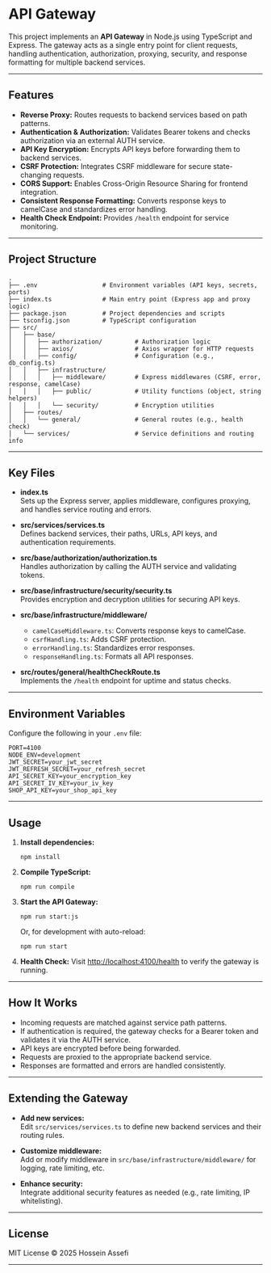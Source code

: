 # API Gateway

This project implements an **API Gateway** in Node.js using TypeScript and Express. The gateway acts as a single entry point for client requests, handling authentication, authorization, proxying, security, and response formatting for multiple backend services.

---

## Features

- **Reverse Proxy:** Routes requests to backend services based on path patterns.
- **Authentication & Authorization:** Validates Bearer tokens and checks authorization via an external AUTH service.
- **API Key Encryption:** Encrypts API keys before forwarding them to backend services.
- **CSRF Protection:** Integrates CSRF middleware for secure state-changing requests.
- **CORS Support:** Enables Cross-Origin Resource Sharing for frontend integration.
- **Consistent Response Formatting:** Converts response keys to camelCase and standardizes error handling.
- **Health Check Endpoint:** Provides `/health` endpoint for service monitoring.

---

## Project Structure

```
.
├── .env                  # Environment variables (API keys, secrets, ports)
├── index.ts              # Main entry point (Express app and proxy logic)
├── package.json          # Project dependencies and scripts
├── tsconfig.json         # TypeScript configuration
├── src/
│   ├── base/
│   │   ├── authorization/         # Authorization logic
│   │   ├── axios/                 # Axios wrapper for HTTP requests
│   │   ├── config/                # Configuration (e.g., db_config.ts)
│   │   ├── infrastructure/
│   │   │   ├── middleware/        # Express middlewares (CSRF, error, response, camelCase)
│   │   │   ├── public/            # Utility functions (object, string helpers)
│   │   │   └── security/          # Encryption utilities
│   ├── routes/
│   │   └── general/               # General routes (e.g., health check)
│   └── services/                  # Service definitions and routing info
```

---

## Key Files

- **index.ts**  
  Sets up the Express server, applies middleware, configures proxying, and handles service routing and errors.

- **src/services/services.ts**  
  Defines backend services, their paths, URLs, API keys, and authentication requirements.

- **src/base/authorization/authorization.ts**  
  Handles authorization by calling the AUTH service and validating tokens.

- **src/base/infrastructure/security/security.ts**  
  Provides encryption and decryption utilities for securing API keys.

- **src/base/infrastructure/middleware/**

  - `camelCaseMiddleware.ts`: Converts response keys to camelCase.
  - `csrfHandling.ts`: Adds CSRF protection.
  - `errorHandling.ts`: Standardizes error responses.
  - `responseHandling.ts`: Formats all API responses.

- **src/routes/general/healthCheckRoute.ts**  
  Implements the `/health` endpoint for uptime and status checks.

---

## Environment Variables

Configure the following in your `.env` file:

```env
PORT=4100
NODE_ENV=development
JWT_SECRET=your_jwt_secret
JWT_REFRESH_SECRET=your_refresh_secret
API_SECRET_KEY=your_encryption_key
API_SECRET_IV_KEY=your_iv_key
SHOP_API_KEY=your_shop_api_key
```

---

## Usage

1. **Install dependencies:**

   ```
   npm install
   ```

2. **Compile TypeScript:**

   ```
   npm run compile
   ```

3. **Start the API Gateway:**

   ```
   npm run start:js
   ```

   Or, for development with auto-reload:

   ```
   npm run start
   ```

4. **Health Check:**
   Visit [http://localhost:4100/health](http://localhost:4100/health) to verify the gateway is running.

---

## How It Works

- Incoming requests are matched against service path patterns.
- If authentication is required, the gateway checks for a Bearer token and validates it via the AUTH service.
- API keys are encrypted before being forwarded.
- Requests are proxied to the appropriate backend service.
- Responses are formatted and errors are handled consistently.

---

## Extending the Gateway

- **Add new services:**  
  Edit `src/services/services.ts` to define new backend services and their routing rules.

- **Customize middleware:**  
  Add or modify middleware in `src/base/infrastructure/middleware/` for logging, rate limiting, etc.

- **Enhance security:**  
  Integrate additional security features as needed (e.g., rate limiting, IP whitelisting).

---

## License

MIT License © 2025 Hossein Assefi

---
